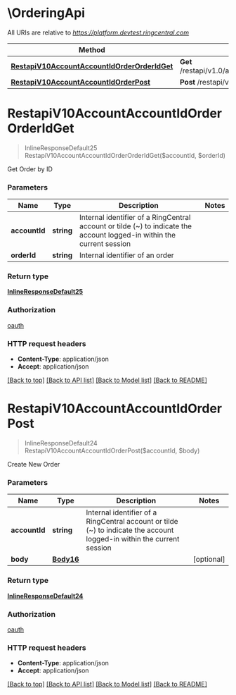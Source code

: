 # \OrderingApi

All URIs are relative to *https://platform.devtest.ringcentral.com*

Method | HTTP request | Description
------------- | ------------- | -------------
[**RestapiV10AccountAccountIdOrderOrderIdGet**](OrderingApi.md#RestapiV10AccountAccountIdOrderOrderIdGet) | **Get** /restapi/v1.0/account/{accountId}/order/{orderId} | 
[**RestapiV10AccountAccountIdOrderPost**](OrderingApi.md#RestapiV10AccountAccountIdOrderPost) | **Post** /restapi/v1.0/account/{accountId}/order | 


# **RestapiV10AccountAccountIdOrderOrderIdGet**
> InlineResponseDefault25 RestapiV10AccountAccountIdOrderOrderIdGet($accountId, $orderId)



Get Order by ID


### Parameters

Name | Type | Description  | Notes
------------- | ------------- | ------------- | -------------
 **accountId** | **string**| Internal identifier of a RingCentral account or tilde (~) to indicate the account logged-in within the current session | 
 **orderId** | **string**| Internal identifier of an order | 

### Return type

[**InlineResponseDefault25**](inline_response_default_25.md)

### Authorization

[oauth](../README.md#oauth)

### HTTP request headers

 - **Content-Type**: application/json
 - **Accept**: application/json

[[Back to top]](#) [[Back to API list]](../README.md#documentation-for-api-endpoints) [[Back to Model list]](../README.md#documentation-for-models) [[Back to README]](../README.md)

# **RestapiV10AccountAccountIdOrderPost**
> InlineResponseDefault24 RestapiV10AccountAccountIdOrderPost($accountId, $body)



Create New Order


### Parameters

Name | Type | Description  | Notes
------------- | ------------- | ------------- | -------------
 **accountId** | **string**| Internal identifier of a RingCentral account or tilde (~) to indicate the account logged-in within the current session | 
 **body** | [**Body16**](Body16.md)|  | [optional] 

### Return type

[**InlineResponseDefault24**](inline_response_default_24.md)

### Authorization

[oauth](../README.md#oauth)

### HTTP request headers

 - **Content-Type**: application/json
 - **Accept**: application/json

[[Back to top]](#) [[Back to API list]](../README.md#documentation-for-api-endpoints) [[Back to Model list]](../README.md#documentation-for-models) [[Back to README]](../README.md)

